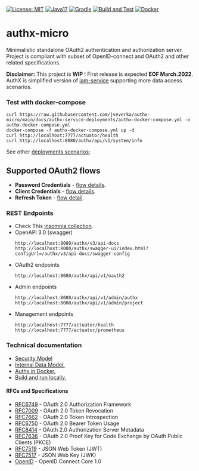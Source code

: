 [![License: MIT](https://img.shields.io/badge/License-MIT-yellow.svg)](https://opensource.org/licenses/MIT)
[![Java17](https://img.shields.io/badge/java-17-blue)](https://img.shields.io/badge/java-17-blue)
[![Gradle](https://img.shields.io/badge/gradle-v7.3-blue)](https://img.shields.io/badge/gradle-v7.3-blue)
[![Build and Test](https://github.com/jveverka/authx-micro/actions/workflows/main.yml/badge.svg)](https://github.com/jveverka/authx-micro/actions/workflows/main.yml)
[![Docker](https://img.shields.io/badge/docker-blue)](https://hub.docker.com/r/jurajveverka/authx-micro-service)

# authx-micro
Minimalistic standalone OAuth2 authentication and authorization server. Project is compliant with subset of OpenID-connect and OAuth2 and other related specifications.

__Disclaimer:__ This project is __WIP__ ! First release is expected __EOF March.2022__. 
AuthX is simplified version of [iam-service](https://github.com/jveverka/iam-service) supporting more data access scenarios.

### Test with docker-compose 
```
curl https://raw.githubusercontent.com/jveverka/authx-micro/main/docs/authx-service-deployments/authx-docker-compose.yml -o authx-docker-compose.yml
docker-compose -f authx-docker-compose.yml up -d 
curl http://localhost:7777/actuator/health
curl http://localhost:8080/authx/api/v1/system/info
```
See other [deployments scenarios](docs/authx-service-deployments);

## Supported OAuth2 flows
* __Password Credentials__ - [flow details](docs/oauth2/133_password-credentials-flow.md).
* __Client Credentials__ - [flow details](docs/oauth2/134_client-credentials-flow.md).
* __Refresh Token__ - [flow detail](docs/oauth2/15_refresh-tokens-flow.md).

### REST Endpoints
* Check This [insomnia collection](docs/insomnia-collection.json).
* OpenAPI 3.0 (swagger)
  ```
  http://localhost:8080/authx/v3/api-docs
  http://localhost:8080/authx/swagger-ui/index.html?configUrl=/authx/v3/api-docs/swagger-config
  ```
* OAuth2 endpoints
  ```
  http://localhost:8080/authx/api/v1/oauth2
  ```
* Admin endpoints
  ```
  http://localhost:8080/authx/api/v1/admin/authx
  http://localhost:8080/authx/api/v1/admin/project
  ```
* Management endpoints
  ```
  http://localhost:7777/actuator/health
  http://localhost:7777/actuator/prometheus
  ```

### Technical documentation
* [Security Model](docs/authx-security-model.md)
* [Internal Data Model.](docs/authx-data-model.md)
* [Authx in Docker.](docs/authx-dockerization.md)
* [Build and run locally.](docs/authx-build-and-run.md)

#### RFCs and Specifications
* [RFC6749](https://tools.ietf.org/html/rfc6749) - OAuth 2.0 Authorization Framework
* [RFC7009](https://tools.ietf.org/html/rfc7009) - OAuth 2.0 Token Revocation
* [RFC7662](https://tools.ietf.org/html/rfc7662) - OAuth 2.0 Token Introspection
* [RFC6750](https://tools.ietf.org/html/rfc6750) - OAuth 2.0 Bearer Token Usage
* [RFC8414](https://tools.ietf.org/html/rfc8414) - OAuth 2.0 Authorization Server Metadata
* [RFC7636](https://tools.ietf.org/html/rfc7636) - OAuth 2.0 Proof Key for Code Exchange by OAuth Public Clients (PKCE)
* [RFC7519](https://tools.ietf.org/html/rfc7519) - JSON Web Token (JWT)
* [RFC7517](https://tools.ietf.org/html/rfc7517) - JSON Web Key (JWK)
* [OpenID](https://openid.net/specs/openid-connect-core-1_0.html) - OpenID Connect Core 1.0


